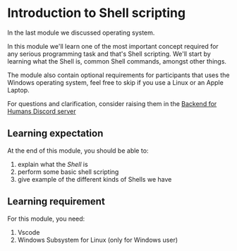 # Introduction to Shell scripting

In the last module we discussed operating system.

In this module we'll learn one of the most important concept required for any
serious programming task and that's Shell scripting. We'll start by learning
what the Shell is, common Shell commands, amongst other things.

The module also contain optional requirements for participants that uses the Windows
operating system, feel free to skip if you use a Linux or an Apple Laptop.

For questions and clarification, consider raising them in the
[Backend for Humans Discord server](https://discord.gg/HStvqX6ptx)

## Learning expectation

At the end of this module, you should be able to:

1. explain what the _Shell_ is
2. perform some basic shell scripting
3. give example of the different kinds of Shells we have

## Learning requirement

For this module, you need:

1. Vscode
2. Windows Subsystem for Linux (only for Windows user)
